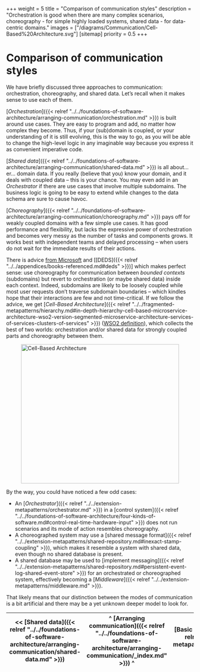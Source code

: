 +++
weight = 5
title = "Comparison of communication styles"
description = "Orchestration is good when there are many complex scenarios, choreography - for simple highly loaded systems, shared data - for data-centric domains."
images = ["/diagrams/Communication/Cell-Based%20Architecture.svg"]
[sitemap]
  priority = 0.5
+++

# Comparison of communication styles

We have briefly discussed three approaches to communication: orchestration, choreography, and shared data\. Let’s recall when it makes sense to use each of them\.

[*Orchestration*]({{< relref "../../foundations-of-software-architecture/arranging-communication/orchestration.md" >}}) is built around use cases\. They are easy to program and add, no matter how complex they become\. Thus, if your \(sub\)domain is coupled, or your understanding of it is still evolving, this is the way to go, as you will be able to change the high\-level logic in any imaginable way because you express it as convenient imperative code\.

[*Shared data*]({{< relref "../../foundations-of-software-architecture/arranging-communication/shared-data.md" >}}) is all about… er… domain data\. If you really \(believe that you\) know your domain, and it deals with coupled data – this is your chance\. You may even add in an *Orchestrator* if there are use cases that involve multiple subdomains\. The business logic is going to be easy to extend while changes to the data schema are sure to cause havoc\.

[*Choreography*]({{< relref "../../foundations-of-software-architecture/arranging-communication/choreography.md" >}}) pays off for weakly coupled domains with a few simple use cases\. It has good performance and flexibility, but lacks the expressive power of orchestration and becomes very messy as the number of tasks and components grows\. It works best with independent teams and delayed processing – when users do not wait for the immediate results of their actions\.

There is advice [from Microsoft](https://learn.microsoft.com/en-us/azure/architecture/patterns/choreography) and \[[DEDS]({{< relref "../../appendices/books-referenced.md#deds" >}})\] which makes perfect sense: use choreography for communication between *bounded contexts* \(subdomains\) but revert to orchestration \(or maybe shared data\) inside each context\. Indeed, subdomains are likely to be loosely coupled while most user requests don’t traverse subdomain boundaries – which kindles hope that their interactions are few and not time\-critical\. If we follow the advice, we get [*Cell\-Based Architecture*]({{< relref "../../fragmented-metapatterns/hierarchy.md#in-depth-hierarchy-cell-based-microservice-architecture-wso2-version-segmented-microservice-architecture-services-of-services-clusters-of-services" >}}) \([WSO2 definition](https://github.com/wso2/reference-architecture/blob/master/reference-architecture-cell-based.md)\), which collects the best of two worlds: orchestration and/or shared data for strongly coupled parts and choreography between them\.

<figure>
<a href="/diagrams/Communication/Cell-Based%20Architecture.png">
<img src="/diagrams/Communication/Cell-Based%20Architecture.svg" alt="Cell-Based Architecture" loading="lazy" width="923" height="374" style="width:100%"/>
</a>
</figure>

By the way, you could have noticed a few odd cases:

- An [*Orchestrator*]({{< relref "../../extension-metapatterns/orchestrator.md" >}}) in a [control system]({{< relref "../../foundations-of-software-architecture/four-kinds-of-software.md#control-real-time-hardware-input" >}}) does not run scenarios and its mode of action resembles choreography\.
- A choreographed system may use a [shared message format]({{< relref "../../extension-metapatterns/shared-repository.md#inexact-stamp-coupling" >}}), which makes it resemble a system with shared data, even though no shared database is present\.
- A shared database may be used to [implement messaging]({{< relref "../../extension-metapatterns/shared-repository.md#persistent-event-log-shared-event-store" >}}) for an orchestrated or choreographed system, effectively becoming a [*Middleware*]({{< relref "../../extension-metapatterns/middleware.md" >}})\.


That likely means that our distinction between the modes of communication is a bit artificial and there may be a yet unknown deeper model to look for\.

<nav>

| \<\< [Shared data]({{< relref "../../foundations-of-software-architecture/arranging-communication/shared-data.md" >}}) | ^ [Arranging communication]({{< relref "../../foundations-of-software-architecture/arranging-communication/_index.md" >}}) ^ | [Basic metapatterns]({{< relref "../../basic-metapatterns/_index.md" >}}) \>\> |
| --- | --- | --- |

</nav>